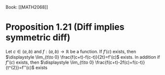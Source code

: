 Book: [[MATH2068]]
# Proposition 1.21 (Diff implies symmetric diff)
Let $c\in(a,b)$ and $f:(a,b)\to \mathbb{R}$ be a function.
If $f'(c)$ exists, then $\displaystyle \lim_{t\to 0} \frac{f(c+t)-f(c-t)}{2t}=f'(c)$ exists.
In addition if $f''(c)$ exists, then $\displaystyle \lim_{t\to 0} \frac{f(c+t)-2f(c)+f(c-t)}{t^{2}}=f''(c)$ exists

